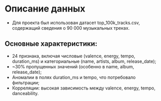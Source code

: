 # Описание данных

- Для проекта был использован датасет top_100k_tracks.csv, содержащий сведения о 90 000 музыкальных треках.

## Основные характеристики:
- 24 признака, включая числовые (valence, energy, tempo, duration_ms) и категориальные (name, artists, album, release_date);
- ~30% пропущенных значений (особенно в name, album, release_date);
- Аномалии в полях duration_ms и tempo, что потребовало фильтрации;
- Корреляции: высокая зависимость между valence, energy, tempo, danceability.







